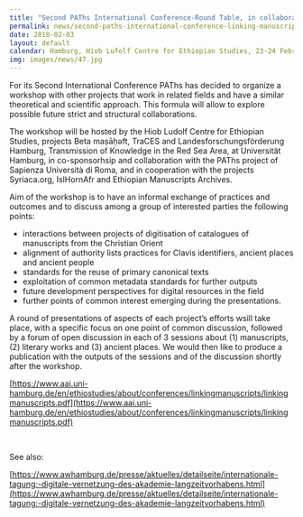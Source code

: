 ```yaml
---
title: "Second PAThs International Conference-Round Table, in collaboration with the projects Beta maṣāḥǝft and TraCES (Hamburg): \"Linking Manuscripts from the Coptic, Ethiopian and Syriac domain: Present and Future Synergy Strategies\""
permalink: news/second-paths-international-conference-linking-manuscripts
date: 2018-02-03
layout: default
calendar: Hamburg, Hiob Lufolf Centre for Ethiopian Studies, 23-24 February 2018
img: images/news/47.jpg
---
```


For its Second International Conference PAThs has decided to organize a workshop with other projects that work in related fields and have a similar theoretical and scientific approach. This formula will allow to explore possible future strict and structural collaborations.

The workshop will be hosted by the Hiob Ludolf Centre for Ethiopian Studies, projects Beta maṣāḥǝft, TraCES and Landesforschungsförderung Hamburg, Transmission of Knowledge in the Red Sea Area, at Universität Hamburg, in co-sponsorhsip and collaboration with the PAThs project of Sapienza Università di Roma, and in cooperation with the projects Syriaca.org, IslHornAfr and Ethiopian Manuscripts Archives.

Aim of the workshop is to have an informal exchange of practices and outcomes and to discuss among a group of interested parties the following points:

- interactions between projects of digitisation of catalogues of manuscripts from the Christian Orient
- alignment of authority lists practices for Clavis identifiers, ancient places and ancient people
- standards for the reuse of primary canonical texts
- exploitation of common metadata standards for further outputs
- future development perspectives for digital resources in the field
- further points of common interest emerging during the presentations.

A round of presentations of aspects of each project’s efforts wsill take place, with a specific focus on one point of common discussion, followed by a forum of open discussion in each of 3 sessions about (1) manuscripts, (2) literary works and (3) ancient places. We would then like to produce a publication with the outputs of the sessions and of the discussion shortly after the workshop.

[https://www.aai.uni-hamburg.de/en/ethiostudies/about/conferences/linkingmanuscripts/linkingmanuscripts.pdf](https://www.aai.uni-hamburg.de/en/ethiostudies/about/conferences/linkingmanuscripts/linkingmanuscripts.pdf)

 

See also:

[https://www.awhamburg.de/presse/aktuelles/detailseite/internationale-tagung:-digitale-vernetzung-des-akademie-langzeitvorhabens.html](https://www.awhamburg.de/presse/aktuelles/detailseite/internationale-tagung:-digitale-vernetzung-des-akademie-langzeitvorhabens.html)
